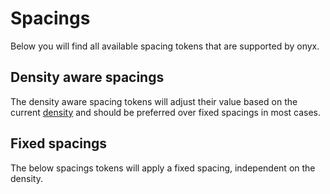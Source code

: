 # Spacings

Below you will find all available spacing tokens that are supported by onyx.

<script lang="ts" setup>
import OnyxSpacingTokens from "../.vitepress/components/OnyxSpacingTokens.vue";
import DensitySelection from "../.vitepress/components/DensitySelection.vue";
import type { Density } from "~components/../composables/density";
import { ref } from "vue";

const selectedDensity = ref<Density>("default");

const densities = [
  "onyx-density-3xs",
  "onyx-density-2xs",
  "onyx-density-xs",
  "onyx-density-sm",
  "onyx-density-md",
  "onyx-density-lg",
  "onyx-density-xl",
  "onyx-density-2xl",
  "onyx-density-3xl",
  "onyx-density-4xl",
];

const spacings = [
  "onyx-spacing-5xs",
  "onyx-spacing-4xs",
  "onyx-spacing-3xs",
  "onyx-spacing-2xs",
  "onyx-spacing-xs",
  "onyx-spacing-sm",
  "onyx-spacing-md",
  "onyx-spacing-lg",
  "onyx-spacing-xl",
  "onyx-spacing-2xl",
  "onyx-spacing-3xl",
  "onyx-spacing-4xl",
];
</script>

## Density aware spacings

The density aware spacing tokens will adjust their value based on the current [density](/basics/density) and should be preferred over fixed spacings in most cases.

<DensitySelection v-model="selectedDensity" style="margin-bottom: var(--onyx-spacing-lg)" />

<!-- the key is needed to update the displayed CSS variable value when the density changes -->
<div :class="`onyx-density-${selectedDensity}`" :key="selectedDensity">
  <OnyxSpacingTokens :variables="densities" />
</div>

## Fixed spacings

The below spacings tokens will apply a fixed spacing, independent on the density.

<OnyxSpacingTokens :variables="spacings" />

